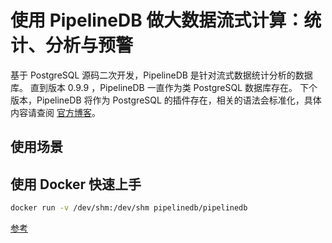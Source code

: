 # 使用 PipelineDB 做大数据流式计算：统计、分析与预警

基于 PostgreSQL 源码二次开发，PipelineDB 是针对流式数据统计分析的数据库。
直到版本 0.9.9 ，PipelineDB 一直作为类 PostgreSQL 数据库存在。
下个版本，PipelineDB 将作为 PostgreSQL 的插件存在，相关的语法会标准化，具体内容请查阅
[官方博客](https://www.pipelinedb.com/blog/pipelinedb-0-9-9-one-more-release-until-pipelinedb-is-a-postgresql-extension)。

## 使用场景



## 使用 Docker 快速上手

``` bash
docker run -v /dev/shm:/dev/shm pipelinedb/pipelinedb
```

[参考](http://docs.pipelinedb.com/installation.html#docker)
